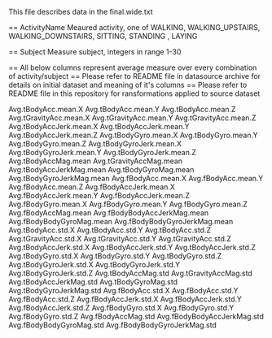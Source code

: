 This file describes data in the final.wide.txt 


== ActivityName
Meaured activity, one of WALKING, WALKING_UPSTAIRS, WALKING_DOWNSTAIRS, SITTING, STANDING
, LAYING


== Subject
Measure subject, integers in range 1-30

== All below columns represent average measure over every combination of activity/subject
== Please refer to README file in datasource archive for details on initial dataset and meaning of it's columns
== Please refer to README file in this repository for ransformations applied to source dataset

Avg.tBodyAcc.mean.X
Avg.tBodyAcc.mean.Y
Avg.tBodyAcc.mean.Z
Avg.tGravityAcc.mean.X
Avg.tGravityAcc.mean.Y
Avg.tGravityAcc.mean.Z
Avg.tBodyAccJerk.mean.X
Avg.tBodyAccJerk.mean.Y
Avg.tBodyAccJerk.mean.Z
Avg.tBodyGyro.mean.X
Avg.tBodyGyro.mean.Y
Avg.tBodyGyro.mean.Z
Avg.tBodyGyroJerk.mean.X
Avg.tBodyGyroJerk.mean.Y
Avg.tBodyGyroJerk.mean.Z
Avg.tBodyAccMag.mean
Avg.tGravityAccMag.mean
Avg.tBodyAccJerkMag.mean
Avg.tBodyGyroMag.mean
Avg.tBodyGyroJerkMag.mean
Avg.fBodyAcc.mean.X
Avg.fBodyAcc.mean.Y
Avg.fBodyAcc.mean.Z
Avg.fBodyAccJerk.mean.X
Avg.fBodyAccJerk.mean.Y
Avg.fBodyAccJerk.mean.Z
Avg.fBodyGyro.mean.X
Avg.fBodyGyro.mean.Y
Avg.fBodyGyro.mean.Z
Avg.fBodyAccMag.mean
Avg.fBodyBodyAccJerkMag.mean
Avg.fBodyBodyGyroMag.mean
Avg.fBodyBodyGyroJerkMag.mean
Avg.tBodyAcc.std.X
Avg.tBodyAcc.std.Y
Avg.tBodyAcc.std.Z
Avg.tGravityAcc.std.X
Avg.tGravityAcc.std.Y
Avg.tGravityAcc.std.Z
Avg.tBodyAccJerk.std.X
Avg.tBodyAccJerk.std.Y
Avg.tBodyAccJerk.std.Z
Avg.tBodyGyro.std.X
Avg.tBodyGyro.std.Y
Avg.tBodyGyro.std.Z
Avg.tBodyGyroJerk.std.X
Avg.tBodyGyroJerk.std.Y
Avg.tBodyGyroJerk.std.Z
Avg.tBodyAccMag.std
Avg.tGravityAccMag.std
Avg.tBodyAccJerkMag.std
Avg.tBodyGyroMag.std
Avg.tBodyGyroJerkMag.std
Avg.fBodyAcc.std.X
Avg.fBodyAcc.std.Y
Avg.fBodyAcc.std.Z
Avg.fBodyAccJerk.std.X
Avg.fBodyAccJerk.std.Y
Avg.fBodyAccJerk.std.Z
Avg.fBodyGyro.std.X
Avg.fBodyGyro.std.Y
Avg.fBodyGyro.std.Z
Avg.fBodyAccMag.std
Avg.fBodyBodyAccJerkMag.std
Avg.fBodyBodyGyroMag.std
Avg.fBodyBodyGyroJerkMag.std
